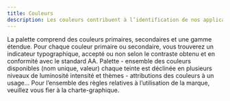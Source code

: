 ```yaml
---
title: Couleurs
description: Les couleurs contribuent à l’identification de nos applications ou services et font partie intégrante de la marque Assurance Maladie. Elles assurent l’homogénéité graphique des interfaces.
---
```


La palette comprend des couleurs primaires, secondaires et une gamme étendue. Pour chaque couleur primaire ou secondaire, vous trouverez un indicateur typographique, accepté ou non selon le contraste obtenu et en conformité avec le standard AA.
Palette - ensemble des couleurs disponibles (nom unique, valeur) chaque teinte est déclinée en plusieurs niveaux de luminosité intensité et thèmes - attributions des couleurs à un usage...
Pour l’ensemble des règles relatives à l’utilisation de la marque, veuillez vous fier à la charte-graphique.

<doc-colors></doc-colors>
